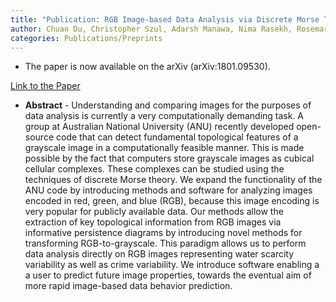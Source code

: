 ```yaml
---
title: "Publication: RGB Image-based Data Analysis via Discrete Morse Theory and Persistent Homology"
author: Chuan Du, Christopher Szul, Adarsh Manawa, Nima Rasekh, Rosemary Guzman, and Ruth Davidson
categories: Publications/Preprints
---
```


- The paper is now available on the arXiv (arXiv:1801.09530).

[Link to the Paper][paper-link]

[paper-link]: https://arxiv.org/pdf/1801.09530.pdf

- **Abstract** - Understanding and comparing images for the purposes of data analysis is currently a very computationally demanding task. A group at Australian National University (ANU) recently developed open-source code that can detect fundamental topological features of a grayscale image in a computationally feasible manner. This is made possible by the fact that computers store grayscale images as cubical cellular complexes. These complexes can be studied using the techniques of discrete Morse theory. We expand the functionality of the ANU code by introducing methods and software for analyzing images encoded in red, green, and blue (RGB), because this image encoding is very popular for publicly available data. Our methods allow the extraction of key topological information from RGB images via informative persistence diagrams by introducing novel methods for transforming RGB-to-grayscale. This paradigm allows us to perform data analysis directly on RGB images representing water scarcity variability as well as crime variability. We introduce software enabling a a user to predict future image properties, towards the eventual aim of more rapid image-based data behavior prediction.
